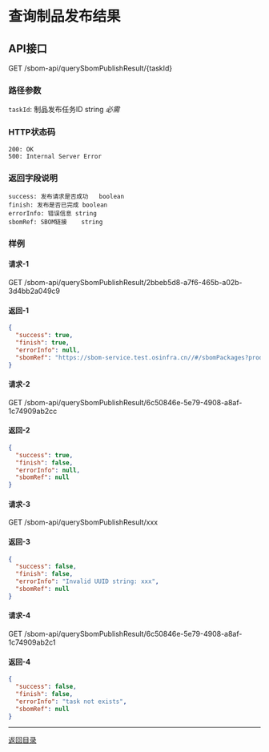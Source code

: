 <!--
project: "SBOM Service"
title: 查询制品发布结果
date: 2022-12-20
maintainer: huanceng
comment: ""
-->

# 查询制品发布结果

## API接口

GET /sbom-api/querySbomPublishResult/{taskId}

### 路径参数
`taskId`: 制品发布任务ID    string      *必需*

### HTTP状态码

```text
200: OK
500: Internal Server Error
```

### 返回字段说明

```text
success: 发布请求是否成功   boolean
finish: 发布是否已完成 boolean
errorInfo: 错误信息 string
sbomRef: SBOM链接    string
```

### 样例

#### 请求-1

GET
/sbom-api/querySbomPublishResult/2bbeb5d8-a7f6-465b-a02b-3d4bb2a049c9

#### 返回-1

```json
{
  "success": true,
  "finish": true,
  "errorInfo": null,
  "sbomRef": "https://sbom-service.test.osinfra.cn//#/sbomPackages?productName=openEuler-22.03-LTS-everything-x86_64-dvd.iso"
}
```

#### 请求-2

GET
/sbom-api/querySbomPublishResult/6c50846e-5e79-4908-a8af-1c74909ab2cc

#### 返回-2

```json
{
  "success": true,
  "finish": false,
  "errorInfo": null,
  "sbomRef": null
}
```

#### 请求-3

GET
/sbom-api/querySbomPublishResult/xxx

#### 返回-3

```json
{
  "success": false,
  "finish": false,
  "errorInfo": "Invalid UUID string: xxx",
  "sbomRef": null
}
```

#### 请求-4

GET
/sbom-api/querySbomPublishResult/6c50846e-5e79-4908-a8af-1c74909ab2c1

#### 返回-4

```json
{
  "success": false,
  "finish": false,
  "errorInfo": "task not exists",
  "sbomRef": null
}
```

---

[返回目录](../../README.md)
